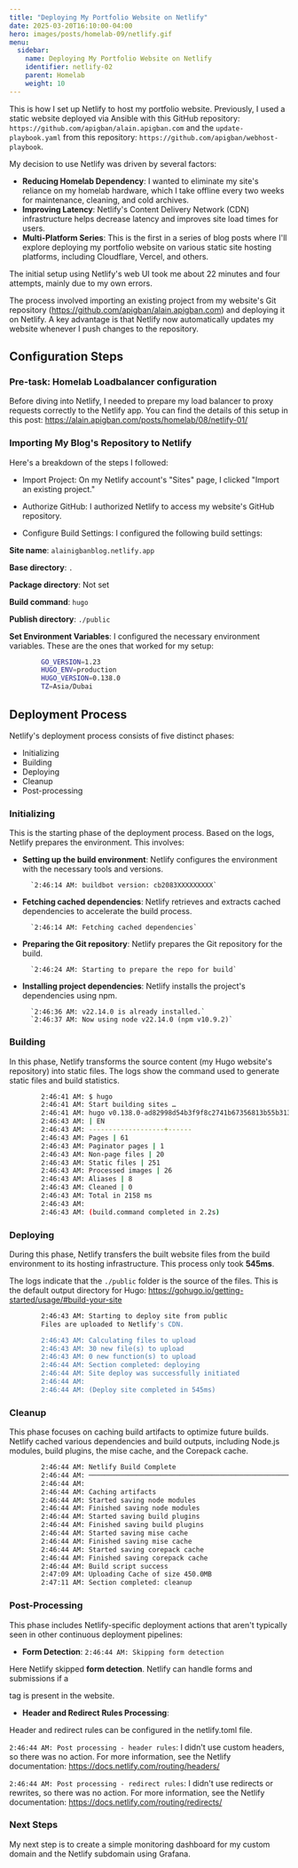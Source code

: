 ```yaml
---
title: "Deploying My Portfolio Website on Netlify"
date: 2025-03-20T16:10:00-04:00
hero: images/posts/homelab-09/netlify.gif
menu: 
  sidebar:
    name: Deploying My Portfolio Website on Netlify
    identifier: netlify-02
    parent: Homelab
    weight: 10
---
```

This is how I set up Netlify to host my portfolio website. Previously, I used a static website deployed via Ansible with this GitHub repository: `https://github.com/apigban/alain.apigban.com` and the `update-playbook.yaml` from this repository: `https://github.com/apigban/webhost-playbook`.

My decision to use Netlify was driven by several factors:
- **Reducing Homelab Dependency**: I wanted to eliminate my site's reliance on my homelab hardware, which I take offline every two weeks for maintenance, cleaning, and cold archives.
- **Improving Latency**: Netlify's Content Delivery Network (CDN) infrastructure helps decrease latency and improves site load times for users.
- **Multi-Platform Series**: This is the first in a series of blog posts where I'll explore deploying my portfolio website on various static site hosting platforms, including Cloudflare, Vercel, and others.

The initial setup using Netlify's web UI took me about 22 minutes and four attempts, mainly due to my own errors.

The process involved importing an existing project from my website's Git repository (https://github.com/apigban/alain.apigban.com) and deploying it on Netlify. A key advantage is that Netlify now automatically updates my website whenever I push changes to the repository.

## Configuration Steps

### Pre-task: Homelab Loadbalancer configuration
Before diving into Netlify, I needed to prepare my load balancer to proxy requests correctly to the Netlify app. You can find the details of this setup in this post: https://alain.apigban.com/posts/homelab/08/netlify-01/

### Importing My Blog's Repository to Netlify
Here's a breakdown of the steps I followed:

- Import Project: On my Netlify account's "Sites" page, I clicked "Import an existing project."

- Authorize GitHub: I authorized Netlify to access my website's GitHub repository.

- Configure Build Settings: I configured the following build settings:

**Site name**: `alainigbanblog.netlify.app`

**Base directory**: `.`

**Package directory**: Not set

**Build command**: `hugo`

**Publish directory**: `./public`

**Set Environment Variables**: I configured the necessary environment variables. These are the ones that worked for my setup:

```bash
        GO_VERSION=1.23
        HUGO_ENV=production
        HUGO_VERSION=0.138.0
        TZ=Asia/Dubai
```

## Deployment Process
Netlify's deployment process consists of five distinct phases:

- Initializing
- Building
- Deploying
- Cleanup
- Post-processing

### Initializing
This is the starting phase of the deployment process. Based on the logs, Netlify prepares the environment. This involves:

- **Setting up the build environment**: Netlify configures the environment with the necessary tools and versions.

        `2:46:14 AM: buildbot version: cb2083XXXXXXXXX`
- **Fetching cached dependencies**: Netlify retrieves and extracts cached dependencies to accelerate the build process.

        `2:46:14 AM: Fetching cached dependencies`
- **Preparing the Git repository**: Netlify prepares the Git repository for the build.

        `2:46:24 AM: Starting to prepare the repo for build`
- **Installing project dependencies**: Netlify installs the project's dependencies using npm.

        `2:46:36 AM: v22.14.0 is already installed.`
        `2:46:37 AM: Now using node v22.14.0 (npm v10.9.2)`

### Building

In this phase, Netlify transforms the source content (my Hugo website's repository) into static files. The logs show the command used to generate static files and build statistics.

```bash
        2:46:41 AM: $ hugo
        2:46:41 AM: Start building sites …
        2:46:41 AM: hugo v0.138.0-ad82998d54b3f9f8c2741b67356813b55b3134b9+extended linux/amd64 BuildDate=2024-11-06T11:22:34Z VendorInfo=gohugoio
        2:46:43 AM: | EN
        2:46:43 AM: -------------------+------
        2:46:43 AM: Pages | 61
        2:46:43 AM: Paginator pages | 1
        2:46:43 AM: Non-page files | 20
        2:46:43 AM: Static files | 251
        2:46:43 AM: Processed images | 26
        2:46:43 AM: Aliases | 8
        2:46:43 AM: Cleaned | 0
        2:46:43 AM: Total in 2158 ms
        2:46:43 AM: ​
        2:46:43 AM: (build.command completed in 2.2s)
```

### Deploying

During this phase, Netlify transfers the built website files from the build environment to its hosting infrastructure. This process only took **545ms**.

The logs indicate that the `./public` folder is the source of the files. This is the default output directory for Hugo:  https://gohugo.io/getting-started/usage/#build-your-site

```bash
        2:46:43 AM: Starting to deploy site from public
        Files are uploaded to Netlify's CDN.

        2:46:43 AM: Calculating files to upload
        2:46:43 AM: 30 new file(s) to upload
        2:46:43 AM: 0 new function(s) to upload
        2:46:44 AM: Section completed: deploying
        2:46:44 AM: Site deploy was successfully initiated
        2:46:44 AM: ​
        2:46:44 AM: (Deploy site completed in 545ms)
```

### Cleanup
This phase focuses on caching build artifacts to optimize future builds. Netlify cached various dependencies and build outputs, including Node.js modules, build plugins, the mise cache, and the Corepack cache.

```bash
        2:46:44 AM: Netlify Build Complete
        2:46:44 AM: ────────────────────────────────────────────────────────────────
        2:46:44 AM: ​
        2:46:44 AM: Caching artifacts
        2:46:44 AM: Started saving node modules
        2:46:44 AM: Finished saving node modules
        2:46:44 AM: Started saving build plugins
        2:46:44 AM: Finished saving build plugins
        2:46:44 AM: Started saving mise cache
        2:46:44 AM: Finished saving mise cache
        2:46:44 AM: Started saving corepack cache
        2:46:44 AM: Finished saving corepack cache
        2:46:44 AM: Build script success
        2:47:09 AM: Uploading Cache of size 450.0MB
        2:47:11 AM: Section completed: cleanup
```

### Post-Processing

This phase includes Netlify-specific deployment actions that aren't typically seen in other continuous deployment pipelines:

- **Form Detection**: `2:46:44 AM: Skipping form detection`

Here Netlify skipped **form detection**. Netlify can handle forms and submissions if a <form> tag is present in the website.

- **Header and Redirect Rules Processing**:

Header and redirect rules can be configured in the netlify.toml file.

`2:46:44 AM: Post processing - header rules`: I didn't use custom headers, so there was no action. For more information, see the Netlify documentation: https://docs.netlify.com/routing/headers/

`2:46:44 AM: Post processing - redirect rules`: I didn't use redirects or rewrites, so there was no action. For more information, see the Netlify documentation: https://docs.netlify.com/routing/redirects/

### Next Steps

My next step is to create a simple monitoring dashboard for my custom domain and the Netlify subdomain using Grafana.
